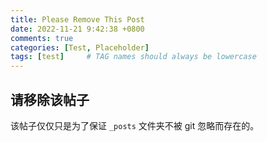 ```yaml
---
title: Please Remove This Post
date: 2022-11-21 9:42:38 +0800
comments: true
categories: [Test, Placeholder]
tags: [test]     # TAG names should always be lowercase
---
```


## 请移除该帖子

该帖子仅仅只是为了保证 `_posts` 文件夹不被 git 忽略而存在的。
